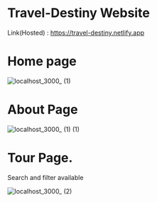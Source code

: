 # Travel-Destiny Website

Link(Hosted) : https://travel-destiny.netlify.app

#
# Home page

![localhost_3000_ (1)](https://github.com/Keerthan-Shetty/Travel-Destiny/assets/148765345/46cdc9ed-fc73-47f1-b611-832d08e6d4c0)

# About Page

![localhost_3000_ (1) (1)](https://github.com/Keerthan-Shetty/Travel-Destiny/assets/148765345/fc52e5bc-a333-4e41-a630-be38dd60e3ff)

# Tour Page.
Search and filter available

![localhost_3000_ (2)](https://github.com/Keerthan-Shetty/Travel-Destiny/assets/148765345/e5364487-1d95-4dd4-aacd-d05ccd62810c)

